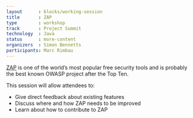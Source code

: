 ```yaml
---
layout      : blocks/working-session
title       : ZAP
type        : workshop
track       : Project Summit
technology  : Java
status      : more-content
organizers  : Simon Bennetts
participants: Marc Rimbau
---
```


[ZAP](https://www.owasp.org/index.php/OWASP_Zed_Attack_Proxy_Project) is one of the world’s most popular free security tools and is probably the best known OWASP project after the Top Ten.

This session will allow attendees to:
* Give direct feedback about existing features
* Discuss where and how ZAP needs to be improved
* Learn about how to contribute to ZAP
